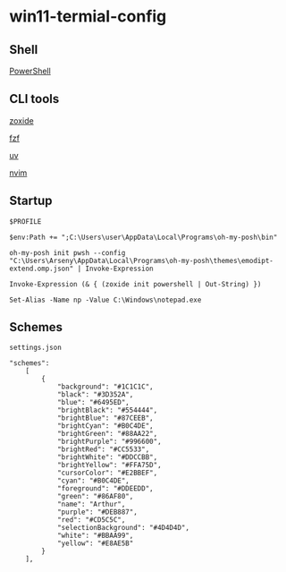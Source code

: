 # win11-termial-config

## Shell

[PowerShell](https://github.com/PowerShell/PowerShell)

## CLI tools

[zoxide](https://github.com/ajeetdsouza/zoxide?ysclid=mai8uvgczi820479217)

[fzf](https://github.com/junegunn/fzf)

[uv](https://docs.astral.sh/uv/)

[nvim](https://neovim.io/)

## Startup

`$PROFILE`
```
$env:Path += ";C:\Users\user\AppData\Local\Programs\oh-my-posh\bin"

oh-my-posh init pwsh --config "C:\Users\Arseny\AppData\Local\Programs\oh-my-posh\themes\emodipt-extend.omp.json" | Invoke-Expression

Invoke-Expression (& { (zoxide init powershell | Out-String) })

Set-Alias -Name np -Value C:\Windows\notepad.exe
```

## Schemes

`settings.json`
```
"schemes": 
    [
        {
            "background": "#1C1C1C",
            "black": "#3D352A",
            "blue": "#6495ED",
            "brightBlack": "#554444",
            "brightBlue": "#87CEEB",
            "brightCyan": "#B0C4DE",
            "brightGreen": "#88AA22",
            "brightPurple": "#996600",
            "brightRed": "#CC5533",
            "brightWhite": "#DDCCBB",
            "brightYellow": "#FFA75D",
            "cursorColor": "#E2BBEF",
            "cyan": "#B0C4DE",
            "foreground": "#DDEEDD",
            "green": "#86AF80",
            "name": "Arthur",
            "purple": "#DEB887",
            "red": "#CD5C5C",
            "selectionBackground": "#4D4D4D",
            "white": "#BBAA99",
            "yellow": "#E8AE5B"
        }
    ],
```
